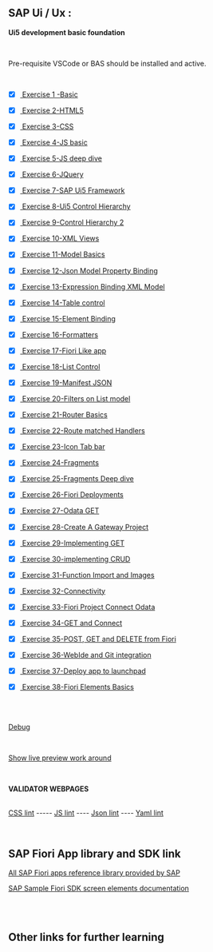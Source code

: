## SAP Ui / Ux : 

**Ui5 development basic foundation**

</br>

Pre-requisite VSCode or BAS should be installed and active.

</br>

- [x] <a href="https://github.com/Octavius-Dante/Arthelais/tree/main/ex_1"> Exercise 1 -Basic </a>
- [x] <a href="https://github.com/Octavius-Dante/Arthelais/tree/main/ex_2"> Exercise 2-HTML5</a>
- [x] <a href="https://github.com/Octavius-Dante/Arthelais/tree/main/ex_3"> Exercise 3-CSS </a>
- [x] <a href="https://github.com/Octavius-Dante/Arthelais/tree/main/ex_4"> Exercise 4-JS basic </a>
- [x] <a href="https://github.com/Octavius-Dante/Arthelais/tree/main/ex_5"> Exercise 5-JS deep dive </a>
- [x] <a href="https://github.com/Octavius-Dante/Arthelais/tree/main/ex_6"> Exercise 6-JQuery </a>
- [x] <a href="https://github.com/Octavius-Dante/Arthelais/tree/main/ex_7"> Exercise 7-SAP Ui5 Framework </a>
- [x] <a href="https://github.com/Octavius-Dante/Arthelais/tree/main/ex_8"> Exercise 8-Ui5 Control Hierarchy </a>
- [x] <a href="https://github.com/Octavius-Dante/Arthelais/tree/main/ex_9"> Exercise 9-Control Hierarchy 2</a>
- [x] <a href="https://github.com/Octavius-Dante/Arthelais/tree/main/ex_10"> Exercise 10-XML Views </a>
- [x] <a href="https://github.com/Octavius-Dante/Arthelais/tree/main/ex_11"> Exercise 11-Model Basics </a>
- [x] <a href="https://github.com/Octavius-Dante/Arthelais/tree/main/ex_12"> Exercise 12-Json Model Property Binding</a>
- [x] <a href="https://github.com/Octavius-Dante/Arthelais/tree/main/ex_13"> Exercise 13-Expression Binding XML Model</a>
- [x] <a href="https://github.com/Octavius-Dante/Arthelais/tree/main/ex_14"> Exercise 14-Table control</a>
- [x] <a href="https://github.com/Octavius-Dante/Arthelais/tree/main/ex_15"> Exercise 15-Element Binding</a>
- [x] <a href="https://github.com/Octavius-Dante/Arthelais/tree/main/ex_16"> Exercise 16-Formatters </a>
- [x] <a href="https://github.com/Octavius-Dante/Arthelais/tree/main/ex_17"> Exercise 17-Fiori Like app</a>
- [x] <a href="https://github.com/Octavius-Dante/Arthelais/tree/main/ex_18"> Exercise 18-List Control</a>
- [x] <a href="https://github.com/Octavius-Dante/Arthelais/tree/main/ex_19"> Exercise 19-Manifest JSON</a>
- [x] <a href="https://github.com/Octavius-Dante/Arthelais/tree/main/ex_20"> Exercise 20-Filters on List model</a>
- [x] <a href="https://github.com/Octavius-Dante/Arthelais/tree/main/ex_21"> Exercise 21-Router Basics</a>
- [x] <a href="https://github.com/Octavius-Dante/Arthelais/tree/main/ex_22"> Exercise 22-Route matched Handlers</a>
- [x] <a href="https://github.com/Octavius-Dante/Arthelais/tree/main/ex_23"> Exercise 23-Icon Tab bar</a>
- [x] <a href="https://github.com/Octavius-Dante/Arthelais/tree/main/ex_24"> Exercise 24-Fragments</a>
- [x] <a href="https://github.com/Octavius-Dante/Arthelais/tree/main/ex_25"> Exercise 25-Fragments Deep dive</a>
- [x] <a href="https://github.com/Octavius-Dante/Arthelais/tree/main/ex_26"> Exercise 26-Fiori Deployments</a>
- [x] <a href="https://github.com/Octavius-Dante/Arthelais/tree/main/ex_27"> Exercise 27-Odata GET</a>
- [x] <a href="https://github.com/Octavius-Dante/Arthelais/tree/main/ex_28"> Exercise 28-Create A Gateway Project</a>
- [x] <a href="https://github.com/Octavius-Dante/Arthelais/tree/main/ex_29"> Exercise 29-Implementing GET</a>
- [x] <a href="https://github.com/Octavius-Dante/Arthelais/tree/main/ex_30"> Exercise 30-implementing CRUD</a>
- [x] <a href="https://github.com/Octavius-Dante/Arthelais/tree/main/ex_31"> Exercise 31-Function Import and Images</a>
- [x] <a href="https://github.com/Octavius-Dante/Arthelais/tree/main/ex_32"> Exercise 32-Connectivity</a>
- [x] <a href="https://github.com/Octavius-Dante/Arthelais/tree/main/ex_33"> Exercise 33-Fiori Project Connect Odata</a>
- [x] <a href="https://github.com/Octavius-Dante/Arthelais/tree/main/ex_34"> Exercise 34-GET and Connect</a>
- [x] <a href="https://github.com/Octavius-Dante/Arthelais/tree/main/ex_35"> Exercise 35-POST, GET and DELETE from Fiori</a>
- [x] <a href="https://github.com/Octavius-Dante/Arthelais/tree/main/ex_36"> Exercise 36-WebIde and Git integration</a>
- [x] <a href="https://github.com/Octavius-Dante/Arthelais/tree/main/ex_37"> Exercise 37-Deploy app to launchpad</a>
- [x] <a href="https://github.com/Octavius-Dante/Arthelais/tree/main/ex_38"> Exercise 38-Fiori Elements Basics</a>


</br></br>

<a href="https://github.com/Octavius-Dante/Arthelais/tree/main/Debug"> Debug</a>

</br>

<a href="https://github.com/Octavius-Dante/Arthelais/tree/main/Show_Preview_Fix"> Show live preview work around</a>

</br>

**VALIDATOR WEBPAGES**

</br> [CSS lint](http://csslint.net/) ----- [JS lint](https://www.jslint.com/) ---- [Json lint](https://jsonlint.com/) ---- [Yaml lint](https://www.yamllint.com/)

</br>

## SAP Fiori App library and SDK link 

[All SAP Fiori apps reference library provided by SAP](https://fioriappslibrary.hana.ondemand.com/sap/fix/externalViewer/#/home)

[SAP Sample Fiori SDK screen elements documentation](https://sapui5.hana.ondemand.com/)

</br></br>

## Other links for further learning



</br></br>
</br></br>
</br></br>

</br></br>
</br></br>
</br></br>


<!--

<details>
<summary> <b> ALL CODE CHANGES - TODAY SESSION </b> </summary>
</br>
</br>

</br>
</br>
<img src="./files/capmd12-96a.png" >
</br>
</br>
</details>

-->

<!--

https://developers.sap.com/tutorials/appstudio-fioriapps-create.html

https://developers.sap.com/mission.sapui5-cf-launchpad.html

https://developers.sap.com/mission.sapui5-cf-first.html

https://developers.sap.com/tutorial-navigator.html?tag=programming-tool%3Asapui5

https://community.sap.com/t5/technology-blogs-by-members/deploy-the-ui5-fiori-app-on-sap-abap-repository-with-bas-webide-create/ba-p/13556327

https://developers.sap.com/tutorials/gateway-demo-signup.html  -->

<!--

abap : 

https://community.sap.com/t5/application-development-blog-posts/getting-started-with-the-abap-test-cockpit-for-developers/ba-p/13232141

https://community.sap.com/t5/application-development-blog-posts/atc-the-key-to-successful-abap-development/ba-p/13577493

https://www.guru99.com/system-monitoring-performance-checks.html



ai : 

PRE-REQ FOR SAP BUILD APPS 
NEED TO HAVE AUTHROIZATION TO -- CREATE INSTANCE SAP BUILD APPS - CONTINUE THIS EXERCISE TO COMPLETE THE TASK
https://learning.sap.com/learning-journeys/Setting-Up-SAP-Build-Work-Zone-standard-edition-and-SAP-Mobile-Start-with-SAP-S-4HANA/setting-up-identity-authentication-with-subaccount_d41164a3-d42b-4b20-85ee-e6f747927521

https://www.youtube.com/watch?v=EpuVqWDT2hw&ab_channel=SAPDevelopers

https://developers.sap.com/mission.sap-build-code-test-drive.html


RAP : 

https://developers.sap.com/mission.sap-fiori-abap-rap100.html


SAp Build APP 

search in developers blog section 
https://developers.sap.com/tutorial-navigator.html?search=SAP+build+app


1. https://developers.sap.com/mission.appgyver-low-code.html
2. https://developers.sap.com/tutorials/build-apps-workflow-check-status.html -(https://developers.sap.com/mission.build-workshop-sales-order.html)
3. https://developers.sap.com/mission.build-workshop-sales-order.html - (https://developers.sap.com/group.sap-build-apps-process-trigger.html)


-->
